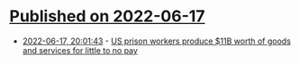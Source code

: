 # [Published on 2022-06-17](index.md)

* [2022-06-17, 20:01:43](https://news.ycombinator.com/item?id=31783508) - [US prison workers produce $11B worth of goods and services for little to no pay](https://thehill.com/blogs/3525313-us-prison-workers-produce-11b-worth-of-goods-and-services-for-little-to-no-pay-at-all/#)
